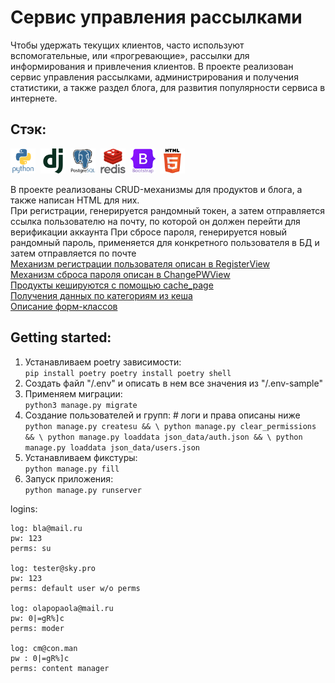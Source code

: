 # Сервис управления рассылками

Чтобы удержать текущих клиентов, часто используют вспомогательные, или «прогревающие», рассылки для информирования и
привлечения клиентов. В проекте реализован сервис управления рассылками, администрирования и получения статистики, а
также раздел блога, для развития популярности сервиса в интернете.

## Стэк:

<div>
  <img src="https://github.com/devicons/devicon/blob/master/icons/python/python-original-wordmark.svg" alt="python" width="40" height="40"/>&nbsp;
   <img src="https://github.com/devicons/devicon/blob/master/icons/django/django-plain.svg" alt="django" width="40" height="40"/>&nbsp;
   <img src="https://github.com/devicons/devicon/blob/master/icons/postgresql/postgresql-original-wordmark.svg" alt="psql" width="40" height="40"/>&nbsp;
   <img src="https://github.com/devicons/devicon/blob/master/icons/redis/redis-original-wordmark.svg" alt="redis" width="40" height="40"/>&nbsp;
   <img src="https://github.com/devicons/devicon/blob/master/icons/bootstrap/bootstrap-original-wordmark.svg" alt="bootstrap" width="40" height="40"/>&nbsp;
   <img src="https://github.com/devicons/devicon/blob/master/icons/html5/html5-original-wordmark.svg" alt="html" width="40" height="40"/>
</div>

В проекте реализованы CRUD-механизмы для продуктов и блога, а также написан HTML для них.\
При регистрации, генерируется рандомный токен, а затем отправляется ссылка пользователю на почту, по которой он должен
перейти для верификации аккаунта
При сбросе пароля, генерируется новый рандомный пароль, применяется для конкретного пользователя в БД и затем
отправляется по почте\
[Механизм регистрации пользователя описан в RegisterView](users/views.py)\
[Механизм сброса пароля описан в ChangePWView](users/views.py)\
[Продукты кешируются с помощью cache_page](catalog/urls.py)\
[Получения данных по категориям из кеша](catalog/services.py)\
[Описание форм-классов](catalog/forms.py)

## Getting started:

1. Устанавливаем poetry зависимости:\
   `pip install poetry
   poetry install
   poetry shell`
2. Создать файл "/.env" и описать в нем все значения из "/.env-sample"
3. Применяем миграции:\
   `python3 manage.py migrate`
4. Создание пользователей и групп: # логи и права описаны ниже\
   `
   python manage.py createsu && \
   python manage.py clear_permissions && \
   python manage.py loaddata json_data/auth.json && \
   python manage.py loaddata json_data/users.json
   `
5. Устанавливаем фикстуры:\
   `python manage.py fill`
6. Запуск приложения:\
   `python manage.py runserver`

logins:

    log: bla@mail.ru
    pw: 123
    perms: su

    log: tester@sky.pro
    pw: 123
    perms: default user w/o perms
    
    log: olapopaola@mail.ru
    pw: 0|=gR%]c
    perms: moder

    log: cm@con.man
    pw : 0|=gR%]c
    perms: content manager